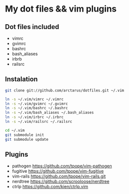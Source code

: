 My dot files && vim plugins
===========================

Dot files included
------------------

* vimrc
* gvimrc
* bashrc
* bash_aliases
* irbrb
* railsrc

Instalation
-----------

````bash
git clone git://github.com/arctarus/dotfiles.git ~/.vim

ln -s ~/.vim/vimrc ~/.vimrc
ln -s ~/.vim/gvimrc ~/.gvimrc
ln -s ~/.vim/bashrc ~/.bashrc
ln -s ~/.vim/bash_aliases ~/.bash_aliases
ln -s ~/.vim/irbrc ~/.irbrc
ln -s ~/.vim/railsrc ~/.railsrc

cd ~/.vim
git submodule init
git submodule update
````

Plugins
-------
* pathogen https://github.com/tpope/vim-pathogen
* fugitive https://github.com/tpope/vim-fugitive
* vim-rails https://github.com/tpope/vim-rails.git
* nerdtree https://github.com/scrooloose/nerdtree
* ctrlp https://github.com/kien/ctrlp.vim
